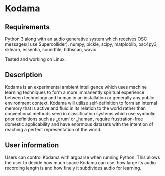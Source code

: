﻿# Kodama

## Requirements

Python 3 along with an audio generative system which receives OSC messages(I use Supercollider).
numpy, pickle, scipy, matploblib, osc4py3, sklearn, essentia, soundfile, hdbscan, wavio.

Tested and working on Linux. 

## Description

Kodama is an experimental ambient intelligence which uses machine learning techniques to form a more immanently spiritual experience between technology and human in an installation or generally any public environment context. Kodama will utilize self-definition to form an internal memory that is active and fluid in its relation to the world rather than conventional methods seen in classification systems which use symbolic prior definitions such as ‗drum‘ or ‗human‘, require frustration-free domestic applicability and have enormous datasets with the intention of reaching a perfect representation of the world.

## User information

Users can control Kodama with argparse when running Python. This allows the user to decide how much space Kodama can use, how large its audio recording length is and how finely it subdivides audio for learning. 
